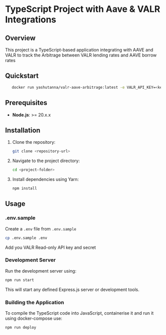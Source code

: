 # TypeScript Project with Aave & VALR Integrations

## Overview

This project is a TypeScript-based application integrating with AAVE and VALR to track the Arbitrage between VALR lending rates and AAVE borrow rates

## Quickstart
```bash
   docker run yashutanna/valr-aave-arbitrage:latest -e VALR_API_KEY=<key> -e VALR_API_SECRET=<secret> -p 3000:3000
```

## Prerequisites

- **Node.js**: >= 20.x.x

## Installation

1. Clone the repository:
   ```bash
   git clone <repository-url>
   ```
2. Navigate to the project directory:
   ```bash
   cd <project-folder>
   ```
3. Install dependencies using Yarn:
   ```bash
   npm install
   ```

## Usage

### .env.sample
Create a `.env` file from `.env.sample`
```bash
cp .env.sample .env
```

Add you VALR Read-only API key and secret


### Development Server
Run the development server using:
```bash
npm run start
```
This will start any defined Express.js server or development tools.

### Building the Application

To compile the TypeScript code into JavaScript, containerise it and run it using docker-compose use:
```bash
npm run deploy
```
